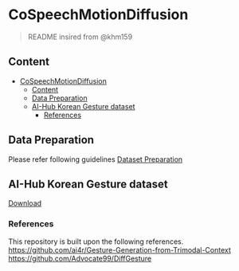 # CoSpeechMotionDiffusion

> README insired from @khm159

## Content

- [CoSpeechMotionDiffusion](#cospeechmotiondiffusion)
  - [Content](#content)
  - [Data Preparation](#data-preparation)
  - [AI-Hub Korean Gesture dataset](#ai-hub-korean-gesture-dataset)
    - [References](#references)


## Data Preparation

Please refer following guidelines [Dataset Preparation](/data/DATASET.md)
## AI-Hub Korean Gesture dataset 

[Download](https://aihub.or.kr/aihubdata/data/view.do?currMenu=115&topMenu=100&dataSetSn=539)

### References

This repository is built upon the following references.
https://github.com/ai4r/Gesture-Generation-from-Trimodal-Context  
https://github.com/Advocate99/DiffGesture  
